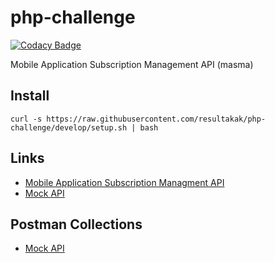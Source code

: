 # php-challenge

[![Codacy Badge](https://api.codacy.com/project/badge/Grade/6f0afcfa224d41a09047f7857af08e7e)](https://app.codacy.com/gh/resultakak/php-challenge?utm_source=github.com&utm_medium=referral&utm_content=resultakak/php-challenge&utm_campaign=Badge_Grade_Settings)

Mobile Application Subscription Management API (masma)

## Install

```shell
curl -s https://raw.githubusercontent.com/resultakak/php-challenge/develop/setup.sh | bash
```

## Links

* [Mobile Application Subscription Managment API](https://github.com/resultakak/php-challenge/tree/develop/src/api#readme)
* [Mock API](https://github.com/resultakak/php-challenge/tree/develop/src/mock#readme)

## Postman Collections

* [Mock API](https://github.com/resultakak/php-challenge/blob/develop/doc/Mock_API.postman_collection.json)
